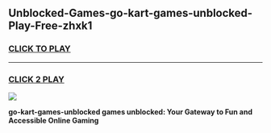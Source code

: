 
## Unblocked-Games-go-kart-games-unblocked-Play-Free-zhxk1
<h3>
<a href="https://premium76.site?title=go-kart-games-unblocked&ref=18A">CLICK TO PLAY</a></h3>
<hr>

<h3>
<a href="https://premium76.site?title=go-kart-games-unblocked&ref=18A">CLICK 2 PLAY</a>
  
</h3>

<a href="https://premium76.site?title=go-kart-games-unblocked&ref=18A"><img src="https://clearcache.store/games.png"></a>


**go-kart-games-unblocked games unblocked: Your Gateway to Fun and Accessible Online Gaming**
